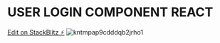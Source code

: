 # USER LOGIN COMPONENT REACT

[Edit on StackBlitz ⚡️](https://stackblitz.com/edit/user-login-react-12)
![kntmpap9cdddqb2jrho1](https://user-images.githubusercontent.com/115601442/206695928-4aa4ab98-6150-485d-9486-52c1d98819c8.png)
